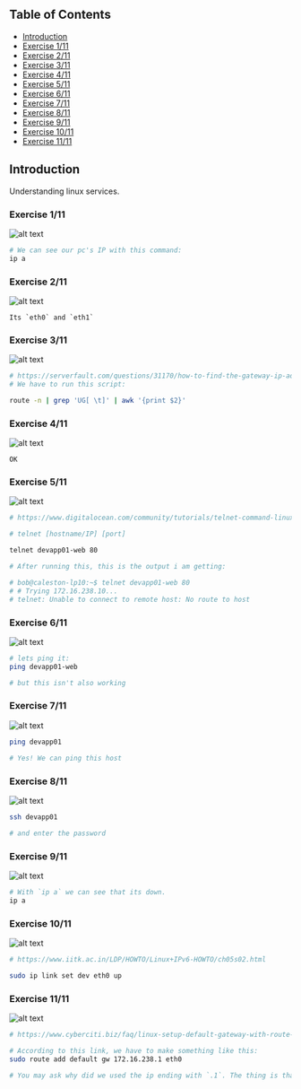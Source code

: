 ## Table of Contents

- [Introduction](#introduction)
- [Exercise 1/11](#exercise-111)
- [Exercise 2/11](#exercise-211)
- [Exercise 3/11](#exercise-311)
- [Exercise 4/11](#exercise-411)
- [Exercise 5/11](#exercise-511)
- [Exercise 6/11](#exercise-611)
- [Exercise 7/11](#exercise-711)
- [Exercise 8/11](#exercise-811)
- [Exercise 9/11](#exercise-911)
- [Exercise 10/11](#exercise-1011)
- [Exercise 11/11](#exercise-1111)


##  Introduction

Understanding linux services.

### Exercise 1/11
![alt text](image.png)
```bash
# We can see our pc's IP with this command:
ip a
```
### Exercise 2/11
![alt text](image-1.png)
```
Its `eth0` and `eth1`
```
### Exercise 3/11
![alt text](image-2.png)
```bash
# https://serverfault.com/questions/31170/how-to-find-the-gateway-ip-address-in-linux
# We have to run this script:

route -n | grep 'UG[ \t]' | awk '{print $2}'
```
### Exercise 4/11
![alt text](image-3.png)
```
OK
```
### Exercise 5/11
![alt text](image-4.png)
```bash
# https://www.digitalocean.com/community/tutorials/telnet-command-linux-unix

# telnet [hostname/IP] [port]

telnet devapp01-web 80

# After running this, this is the output i am getting:

# bob@caleston-lp10:~$ telnet devapp01-web 80 
# # Trying 172.16.238.10...
# telnet: Unable to connect to remote host: No route to host
```
### Exercise 6/11
![alt text](image-5.png)
```bash
# lets ping it:
ping devapp01-web

# but this isn't also working
```
### Exercise 7/11
![alt text](image-6.png)
```bash
ping devapp01

# Yes! We can ping this host
```
### Exercise 8/11
![alt text](image-7.png)
```bash
ssh devapp01

# and enter the password
```
### Exercise 9/11
![alt text](image-8.png)
```bash
# With `ip a` we can see that its down.
ip a
```
### Exercise 10/11
![alt text](image-9.png)
```bash
# https://www.iitk.ac.in/LDP/HOWTO/Linux+IPv6-HOWTO/ch05s02.html

sudo ip link set dev eth0 up
```
### Exercise 11/11
![alt text](image-10.png)
```bash
# https://www.cyberciti.biz/faq/linux-setup-default-gateway-with-route-command/

# According to this link, we have to make something like this:
sudo route add default gw 172.16.238.1 eth0

# You may ask why did we used the ip ending with `.1`. The thing is that .1 is the deafult gateway of the network interface. Therefor our destionation.
```
